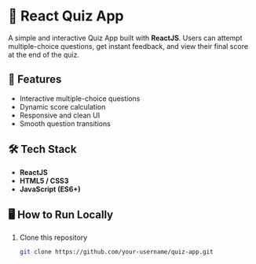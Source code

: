 # 🎯 React Quiz App

A simple and interactive Quiz App built with **ReactJS**. Users can attempt multiple-choice questions, get instant feedback, and view their final score at the end of the quiz.

## 🚀 Features
- Interactive multiple-choice questions  
- Dynamic score calculation  
- Responsive and clean UI  
- Smooth question transitions  

## 🛠️ Tech Stack
- **ReactJS**
- **HTML5 / CSS3**
- **JavaScript (ES6+)**

## 🖥️ How to Run Locally
1. Clone this repository  
   ```bash
   git clone https://github.com/your-username/quiz-app.git
